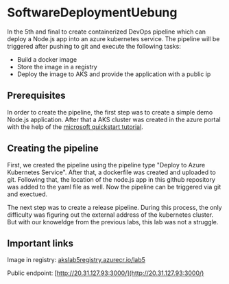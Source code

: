 # SoftwareDeploymentUebung
In the 5th and final to create containerized DevOps pipeline which can deploy a Node.js app into an azure kubernetes service.
The pipeline will be triggered after pushing to git and execute the following tasks:
- Build a docker image
- Store the image in a registry
- Deploy the image to AKS and provide the application with a public ip 

## Prerequisites
In order to create the pipeline, the first step was to create a simple demo Node.js application. After that a AKS cluster was created in the azure portal with the help of the [microsoft quickstart tutorial](https://learn.microsoft.com/en-us/azure/aks/learn/quick-kubernetes-deploy-portal?tabs=azure-cli).

## Creating the pipeline
First, we created the pipeline using the pipeline type "Deploy to Azure Kubernetes Service". After that, a dockerfile was created and uploaded to git. Following that, the location of the node.js app in this github repository was added to the yaml file as well. Now the pipeline can be triggered via git and exectued.

The next step was to create a release pipeline. During this process, the only difficulty was figuring out the external address of the kubernetes cluster. But with our knoweldge from the previous labs, this lab was not a struggle. 

## Important links
Image in registry: [akslab5registry.azurecr.io/lab5](akslab5registry.azurecr.io/lab5)

Public endpoint: [http://20.31.127.93:3000/](http://20.31.127.93:3000/)
